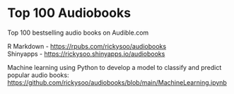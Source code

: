 # Top 100 Audiobooks

Top 100 bestselling audio books on Audible.com

R Markdown - https://rpubs.com/rickysoo/audiobooks  
Shinyapps - https://rickysoo.shinyapps.io/audiobooks

Machine learning using Python to develop a model to classify and predict popular audio books:  
https://github.com/rickysoo/audiobooks/blob/main/MachineLearning.ipynb
